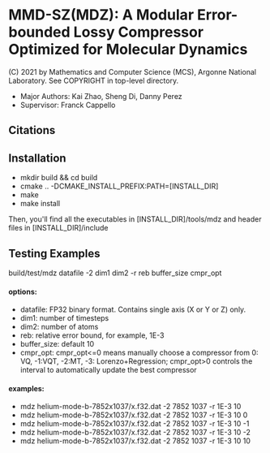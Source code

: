 MMD-SZ(MDZ): A Modular Error-bounded Lossy Compressor Optimized for Molecular Dynamics
=====
(C) 2021 by Mathematics and Computer Science (MCS), Argonne National Laboratory.
See COPYRIGHT in top-level directory.

* Major Authors: Kai Zhao, Sheng Di, Danny Perez 
* Supervisor: Franck Cappello

## Citations

## Installation

* mkdir build && cd build
* cmake .. -DCMAKE_INSTALL_PREFIX:PATH=[INSTALL_DIR]
* make
* make install

Then, you'll find all the executables in [INSTALL_DIR]/tools/mdz and header files in [INSTALL_DIR]/include

## Testing Examples
build/test/mdz datafile -2 dim1 dim2 -r reb buffer_size cmpr_opt
#### options:
* datafile: FP32 binary format. Contains single axis (X or Y or Z) only.
* dim1: number of timesteps
* dim2: number of atoms 
* reb: relative error bound, for example, 1E-3
* buffer_size: default 10
* cmpr_opt: cmpr_opt<=0 means manually choose a compressor from 0: VQ, -1:VQT, -2:MT, -3: Lorenzo+Regression; cmpr_opt>0 controls the interval to automatically update the best compressor 

#### examples:
* mdz helium-mode-b-7852x1037/x.f32.dat -2 7852 1037 -r 1E-3 10
* mdz helium-mode-b-7852x1037/x.f32.dat -2 7852 1037 -r 1E-3 10 0
* mdz helium-mode-b-7852x1037/x.f32.dat -2 7852 1037 -r 1E-3 10 -1
* mdz helium-mode-b-7852x1037/x.f32.dat -2 7852 1037 -r 1E-3 10 -2
* mdz helium-mode-b-7852x1037/x.f32.dat -2 7852 1037 -r 1E-3 10 10
